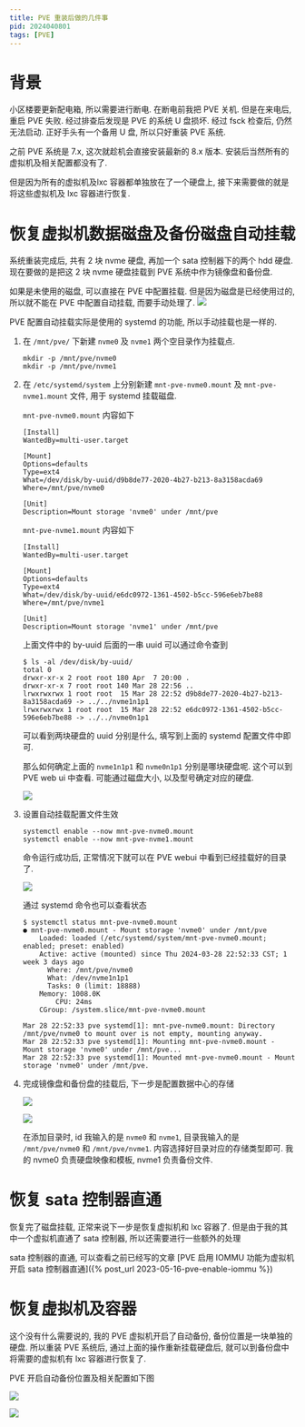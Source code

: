 ```yaml
---
title: PVE 重装后做的几件事
pid: 2024040801
tags: [PVE]
---
```


# 背景
小区楼要更新配电箱, 所以需要进行断电. 在断电前我把 PVE 关机. 但是在来电后, 重启 PVE 失败. 经过排查后发现是 PVE 的系统 U 盘损坏.
经过 fsck 检查后, 仍然无法启动. 正好手头有一个备用 U 盘, 所以只好重装 PVE 系统.

之前 PVE 系统是 7.x, 这次就趁机会直接安装最新的 8.x 版本. 安装后当然所有的虚拟机及相关配置都没有了.

但是因为所有的虚拟机及lxc 容器都单独放在了一个硬盘上, 接下来需要做的就是将这些虚拟机及 lxc 容器进行恢复.

# 恢复虚拟机数据磁盘及备份磁盘自动挂载
系统重装完成后, 共有 2 块 nvme 硬盘, 再加一个 sata 控制器下的两个 hdd 硬盘. 现在要做的是把这 2 块 nvme 硬盘挂载到 PVE 系统中作为镜像盘和备份盘.

如果是未使用的磁盘, 可以直接在 PVE 中配置挂载. 但是因为磁盘是已经使用过的, 所以就不能在 PVE 中配置自动挂载, 而要手动处理了.
![](/uploads/2024/04/080101.png)

PVE 配置自动挂载实际是使用的 systemd 的功能, 所以手动挂载也是一样的.

1. 在 `/mnt/pve/` 下新建 `nvme0` 及 `nvme1` 两个空目录作为挂载点.

    ```shell
    mkdir -p /mnt/pve/nvme0
    mkdir -p /mnt/pve/nvme1
    ```
2. 在 `/etc/systemd/system` 上分别新建 `mnt-pve-nvme0.mount` 及 `mnt-pve-nvme1.mount` 文件, 用于 systemd 挂载磁盘.

    `mnt-pve-nvme0.mount` 内容如下
    ```
    [Install]
    WantedBy=multi-user.target

    [Mount]
    Options=defaults
    Type=ext4
    What=/dev/disk/by-uuid/d9b8de77-2020-4b27-b213-8a3158acda69
    Where=/mnt/pve/nvme0

    [Unit]
    Description=Mount storage 'nvme0' under /mnt/pve
    ```

    `mnt-pve-nvme1.mount` 内容如下
    ```
    [Install]
    WantedBy=multi-user.target

    [Mount]
    Options=defaults
    Type=ext4
    What=/dev/disk/by-uuid/e6dc0972-1361-4502-b5cc-596e6eb7be88
    Where=/mnt/pve/nvme1

    [Unit]
    Description=Mount storage 'nvme1' under /mnt/pve
    ```

    上面文件中的 by-uuid 后面的一串 uuid 可以通过命令查到

    ```shell
    $ ls -al /dev/disk/by-uuid/
    total 0
    drwxr-xr-x 2 root root 180 Apr  7 20:00 .
    drwxr-xr-x 7 root root 140 Mar 28 22:56 ..
    lrwxrwxrwx 1 root root  15 Mar 28 22:52 d9b8de77-2020-4b27-b213-8a3158acda69 -> ../../nvme1n1p1
    lrwxrwxrwx 1 root root  15 Mar 28 22:52 e6dc0972-1361-4502-b5cc-596e6eb7be88 -> ../../nvme0n1p1
    ```

    可以看到两块硬盘的 uuid 分别是什么, 填写到上面的 systemd 配置文件中即可.

    那么如何确定上面的 `nvme1n1p1` 和 `nvme0n1p1` 分别是哪块硬盘呢. 这个可以到 PVE web ui 中查看. 可能通过磁盘大小, 以及型号确定对应的硬盘.

    ![](/uploads/2024/04/080102.png)
3. 设置自动挂载配置文件生效

    ```shell
    systemctl enable --now mnt-pve-nvme0.mount
    systemctl enable --now mnt-pve-nvme1.mount
    ```

    命令运行成功后, 正常情况下就可以在 PVE webui 中看到已经挂载好的目录了.

    ![](/uploads/2024/04/080105.png)

    通过 systemd 命令也可以查看状态

    ```
    $ systemctl status mnt-pve-nvme0.mount
    ● mnt-pve-nvme0.mount - Mount storage 'nvme0' under /mnt/pve
        Loaded: loaded (/etc/systemd/system/mnt-pve-nvme0.mount; enabled; preset: enabled)
        Active: active (mounted) since Thu 2024-03-28 22:52:33 CST; 1 week 3 days ago
          Where: /mnt/pve/nvme0
          What: /dev/nvme1n1p1
          Tasks: 0 (limit: 18888)
        Memory: 1008.0K
            CPU: 24ms
        CGroup: /system.slice/mnt-pve-nvme0.mount

    Mar 28 22:52:33 pve systemd[1]: mnt-pve-nvme0.mount: Directory /mnt/pve/nvme0 to mount over is not empty, mounting anyway.
    Mar 28 22:52:33 pve systemd[1]: Mounting mnt-pve-nvme0.mount - Mount storage 'nvme0' under /mnt/pve...
    Mar 28 22:52:33 pve systemd[1]: Mounted mnt-pve-nvme0.mount - Mount storage 'nvme0' under /mnt/pve.
    ```

4. 完成镜像盘和备份盘的挂载后, 下一步是配置数据中心的存储

    ![](/uploads/2024/04/080103.png)

    ![](/uploads/2024/04/080104.png)

    在添加目录时, id 我输入的是 `nvme0` 和 `nvme1`, 目录我输入的是 `/mnt/pve/nvme0` 和 `/mnt/pve/nvme1`. 内容选择好目录对应的存储类型即可. 我的 nvme0 负责硬盘映像和模板, nvme1 负责备份文件.


# 恢复 sata 控制器直通
恢复完了磁盘挂载, 正常来说下一步是恢复虚拟机和 lxc 容器了. 但是由于我的其中一个虚拟机直通了 sata 控制器, 所以还需要进行一些额外的处理

sata 控制器的直通, 可以查看之前已经写的文章 [PVE 启用 IOMMU 功能为虚拟机开启 sata 控制器直通]({% post_url 2023-05-16-pve-enable-iommu %})

# 恢复虚拟机及容器
这个没有什么需要说的, 我的 PVE 虚拟机开启了自动备份, 备份位置是一块单独的硬盘. 所以重装 PVE 系统后, 通过上面的操作重新挂载硬盘后, 就可以到备份盘中将需要的虚拟机有 lxc 容器进行恢复了.

PVE 开启自动备份位置及相关配置如下图

![](/uploads/2024/04/080106.png)

![](/uploads/2024/04/080107.png)